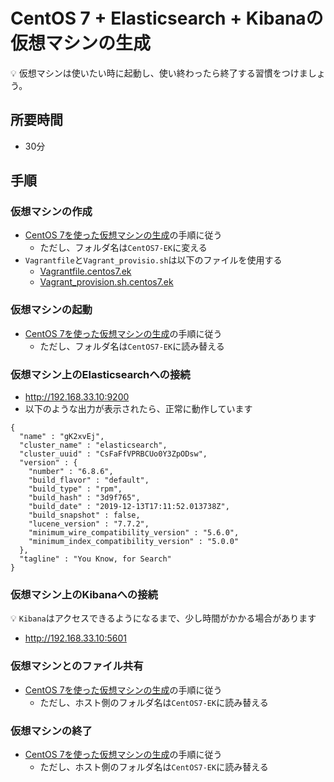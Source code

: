 # CentOS 7 + Elasticsearch + Kibanaの仮想マシンの生成

:bulb: 仮想マシンは使いたい時に起動し、使い終わったら終了する習慣をつけましょう。

## 所要時間

- 30分

## 手順

### 仮想マシンの作成
- [CentOS 7を使った仮想マシンの生成](vm-centos7.md)の手順に従う
  - ただし、フォルダ名は`CentOS7-EK`に変える
- `Vagrantfile`と`Vagrant_provisio.sh`は以下のファイルを使用する
  - [Vagrantfile.centos7.ek](vagrant/Vagrantfile.centos7.ek)
  - [Vagrant_provision.sh.centos7.ek](vagrant/Vagrant_provision.sh.centos7.ek)

### 仮想マシンの起動
- [CentOS 7を使った仮想マシンの生成](vm-centos7.md)の手順に従う
  - ただし、フォルダ名は`CentOS7-EK`に読み替える

### 仮想マシン上のElasticsearchへの接続

- http://192.168.33.10:9200
- 以下のような出力が表示されたら、正常に動作しています
```
{
  "name" : "gK2xvEj",
  "cluster_name" : "elasticsearch",
  "cluster_uuid" : "CsFaFfVPRBCUo0Y3ZpODsw",
  "version" : {
    "number" : "6.8.6",
    "build_flavor" : "default",
    "build_type" : "rpm",
    "build_hash" : "3d9f765",
    "build_date" : "2019-12-13T17:11:52.013738Z",
    "build_snapshot" : false,
    "lucene_version" : "7.7.2",
    "minimum_wire_compatibility_version" : "5.6.0",
    "minimum_index_compatibility_version" : "5.0.0"
  },
  "tagline" : "You Know, for Search"
}
```

### 仮想マシン上のKibanaへの接続

:bulb: `Kibana`はアクセスできるようになるまで、少し時間がかかる場合があります

- http://192.168.33.10:5601


### 仮想マシンとのファイル共有
- [CentOS 7を使った仮想マシンの生成](vm-centos7.md)の手順に従う
  - ただし、ホスト側のフォルダ名は`CentOS7-EK`に読み替える

### 仮想マシンの終了
- [CentOS 7を使った仮想マシンの生成](vm-centos7.md)の手順に従う
  - ただし、ホスト側のフォルダ名は`CentOS7-EK`に読み替える
